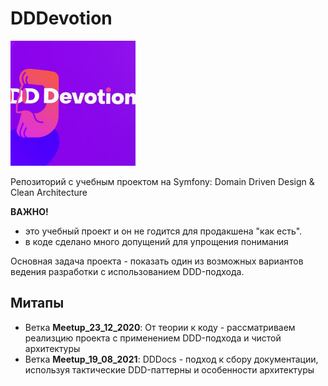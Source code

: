DDDevotion
==========

<img src="logo.jpg" alt="DDDevotion" width="200"/>

Репозиторий с учебным проектом на Symfony: Domain Driven Design & Clean Architecture

**ВАЖНО!**
 - это учебный проект и он не годится для продакшена "как есть".
 - в коде сделано много допущений для упрощения понимания 
 
Основная задача проекта - показать один из возможных вариантов ведения разработки с использованием DDD-подхода.

Митапы
------

 - Ветка **Meetup_23_12_2020**: От теории к коду - рассматриваем реализцию проекта с применением DDD-подхода и чистой архитектуры
 - Ветка **Meetup_19_08_2021**: DDDocs - подход к сбору документации, используя тактические DDD-паттерны и особенности архитектуры
